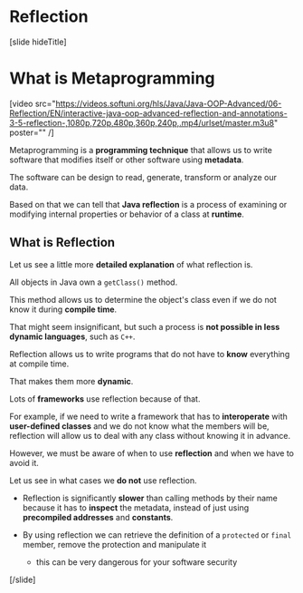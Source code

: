 # Reflection

[slide hideTitle]

# What is Metaprogramming

[video src="https://videos.softuni.org/hls/Java/Java-OOP-Advanced/06-Reflection/EN/interactive-java-oop-advanced-reflection-and-annotations-3-5-reflection-,1080p,720p,480p,360p,240p,.mp4/urlset/master.m3u8" poster="" /]

Metaprogramming is a **programming technique** that allows us to write software that modifies itself or other software using **metadata**.

The software can be design to read, generate, transform or analyze our data.

Based on that we can tell that **Java reflection** is a process of examining or modifying internal properties or behavior of a class at **runtime**.

## What is Reflection

Let us see a little more **detailed explanation** of what reflection is.

All objects in Java own a `getClass()` method. 

This method allows us to determine the object's class even if we do not know it during **compile time**.

That might seem insignificant, but such a process is **not possible in less dynamic languages**, such as `C++`.

Reflection allows us to write programs that do not have to **know** everything at compile time. 

That makes them more **dynamic**.

Lots of **frameworks** use reflection because of that. 

For example, if we need to write a framework that has to **interoperate** with **user-defined classes** and we do not know what the members will be, reflection will allow us to deal with any class without knowing it in advance.

However, we must be aware of when to use **reflection** and when we have to avoid it.

Let us see in what cases we **do not** use reflection.

- Reflection is significantly **slower** than calling methods by their name because it has to **inspect** the metadata, instead of just using **precompiled addresses** and **constants**.

- By using reflection we can retrieve the definition of a `protected` or `final` member, remove the protection and manipulate it
    * this can be very dangerous for your software security

[/slide]
